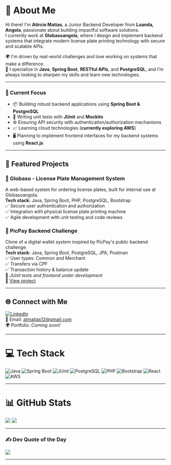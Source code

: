 # 💫 About Me

Hi there! I'm **Atírcio Matias**, a Junior Backend Developer from **Luanda, Angola**, passionate about building impactful software solutions.  
I currently work at **Globasoangola**, where I design and implement backend systems that integrate modern license plate printing technology with secure and scalable APIs.

🌍 I'm driven by real-world challenges and love working on systems that make a difference.  
🔧 I specialize in **Java**, **Spring Boot**, **RESTful APIs**, and **PostgreSQL**, and I’m always looking to sharpen my skills and learn new technologies.

---

### 🚀 Current Focus

- 📦 Building robust backend applications using **Spring Boot & PostgreSQL**
- 🧪 Writing unit tests with **JUnit** and **Mockito**
- ⚙️ Ensuring API security with authentication/authorization mechanisms
- 📈 Learning cloud technologies (**currently exploring AWS**)
- 🖥️ Planning to implement frontend interfaces for my backend systems using **React.js**

---

## 📂 Featured Projects

### 🔧 Globaso - License Plate Management System  
A web-based system for ordering license plates, built for internal use at Globasoangola.  
**Tech stack:** Java, Spring Boot, PHP, PostgreSQL, Bootstrap  
✅ Secure user authentication and authorization  
✅ Integration with physical license plate printing machine  
✅ Agile development with unit testing and code reviews  

### 💸 PicPay Backend Challenge  
Clone of a digital wallet system inspired by PicPay's public backend challenge.  
**Tech stack:** Java, Spring Boot, PostgreSQL, JPA, Postman  
✅ User types: Common and Merchant  
✅ Transfers via CPF  
✅ Transaction history & balance update  
🧪 *JUnit tests and frontend under development*  
🔗 [View project](https://github.com/atircio/pickpay)

---

## 🌐 Connect with Me

[![LinkedIn](https://img.shields.io/badge/LinkedIn-%230077B5.svg?logo=linkedin&logoColor=white)](https://linkedin.com/in/atirciomatias)  
📧 Email: atmatias12@gmail.com  
🌍 Portfolio: *Coming soon!*  

---

# 💻 Tech Stack

![Java](https://img.shields.io/badge/java-%23ED8B00.svg?style=for-the-badge&logo=openjdk&logoColor=white)
![Spring Boot](https://img.shields.io/badge/springboot-%236DB33F.svg?style=for-the-badge&logo=springboot&logoColor=white)
![JUnit](https://img.shields.io/badge/junit-%23FFA500.svg?style=for-the-badge&logo=junit5&logoColor=white)
![PostgreSQL](https://img.shields.io/badge/postgresql-%23316192.svg?style=for-the-badge&logo=postgresql&logoColor=white)
![PHP](https://img.shields.io/badge/php-%23777BB4.svg?style=for-the-badge&logo=php&logoColor=white)
![Bootstrap](https://img.shields.io/badge/bootstrap-%23563D7C.svg?style=for-the-badge&logo=bootstrap&logoColor=white)
![React](https://img.shields.io/badge/react-%2361DAFB.svg?style=for-the-badge&logo=react&logoColor=black)
![AWS](https://img.shields.io/badge/aws-%23FF9900.svg?style=for-the-badge&logo=amazonaws&logoColor=white)

---

# 📊 GitHub Stats

![](https://github-readme-stats.vercel.app/api/top-langs/?username=atircio&theme=gruvbox&hide_border=false&layout=compact)
![](https://github-readme-stats.vercel.app/api?username=atircio&theme=gruvbox&hide_border=false&show_icons=true&count_private=true)

---

### ✍️ Dev Quote of the Day

![](https://quotes-github-readme.vercel.app/api?type=horizontal&theme=gruvbox)

---

<!-- Profile generated with ❤️ by ChatGPT & GPRM (https://gprm.itsvg.in) -->
